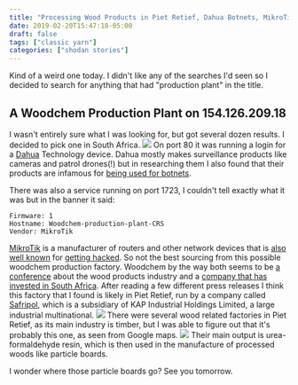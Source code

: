 ```yaml
---
title: "Processing Wood Products in Piet Retief, Dahua Botnets, MikroTik Botnets, and Particle Board"
date: 2019-02-20T15:47:18-05:00
draft: false
tags: ["classic yarn"]
categories: ["shodan stories"]
---
```


Kind of a weird one today. I didn't like any of the searches I'd seen so I decided to search for anything that had "production plant" in the title.

## A Woodchem Production Plant on 154.126.209.18
I wasn't entirely sure what I was looking for, but got several dozen results. I decided to pick one in South Africa.
![](/images/100Days/Day48/firstlook.png)
On port 80 it was running a login for a [Dahua](https://www.dahuasecurity.com/) Technology device. Dahua mostly makes surveillance products like cameras and patrol drones(!) but in researching them I also found that their products are infamous for [being used for botnets](https://www.hackread.com/bashlite-malware-linux-iot-ddos-botnet/).

There was also a service running on port 1723, I couldn't tell exactly what it was but in the banner it said:
```
Firmware: 1
Hostname: Woodchem-production-plant-CRS
Vendor: MikroTik
```
[MikroTik](https://mikrotik.com/) is a manufacturer of routers and other network devices that is [also well known](https://www.trendmicro.com/vinfo/us/security/news/cybercrime-and-digital-threats/over-200-000-mikrotik-routers-compromised-in-cryptojacking-campaign) for [getting hacked](https://www.zdnet.com/article/thousands-of-mikrotik-routers-are-snooping-on-user-traffic/). So not the best sourcing from this possible woodchem production factory.
Woodchem by the way both seems to be [a conference](http://www.woodchem.fr/en/) about the wood products industry and a [company that has invested in South Africa](https://www.kap.co.za/portfolio-posts/producing-at-higher-volumes/). After reading a few different press releases I think this factory that I found is likely in Piet Retief, run by a company called [Safripol](http://www.safripol.com/), which is a subsidiary of KAP Industrial Holdings Limited, a large industrial multinational.
![](/images/100Days/Day48/safripol.png)
There were several wood related factories in Piet Retief, as its main industry is timber, but I was able to figure out that it's probably this one, as seen from Google maps.
![](/images/100Days/Day48/factory.png)
Their main output is urea-formaldehyde resin, which is then used in the manufacture of processed woods like particle boards.

I wonder where those particle boards go? See you tomorrow.

